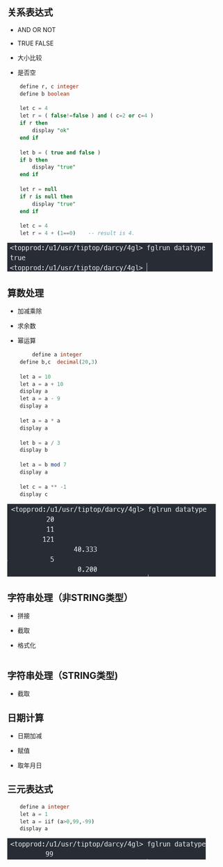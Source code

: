 

## 关系表达式

- AND OR NOT

- TRUE FALSE

- 大小比较

- 是否空

```sql
   	define r, c integer
    define b boolean
    
    let c = 4
    let r = ( false!=false ) and ( c=2 or c=4 )
    if r then
        display "ok"
    end if

    let b = ( true and false )
    if b then
        display "true"
    end if

    let r = null
    if r is null then
        display "true"
    end if

    let c = 4
    let r = 4 + (1==0)    -- result is 4.
```

![34bfe9a0-ddfb-463b-bc6e-10ddb010ee79-Untitled.png](image/34bfe9a0-ddfb-463b-bc6e-10ddb010ee79-Untitled.png)

## 算数处理

- 加减乘除

- 求余数

- 幂运算

```sql
 		define a integer
    define b,c  decimal(20,3)

    let a = 10
    let a = a + 10
    display a
    let a = a - 9
    display a

    let a = a * a
    display a

    let b = a / 3
    display b

    let a = b mod 7
    display a

    let c = a ** -1
    display c
```

![1cc954c9-43ef-4c03-a87c-7d80f471f0ca-Untitled.png](image/1cc954c9-43ef-4c03-a87c-7d80f471f0ca-Untitled.png)

## 字符串处理（非STRING类型）

- 拼接

- 截取

- 格式化

```sql

```

## 字符串处理（STRING类型)

- 截取

## 日期计算

- 日期加减

- 赋值

- 取年月日

## 三元表达式

```sql
    define a integer
    let a = 1
    let a = iif (a>0,99,-99)
    display a
```

![770057bd-8509-43ca-a82b-e72143ade4b9-Untitled.png](image/770057bd-8509-43ca-a82b-e72143ade4b9-Untitled.png)



